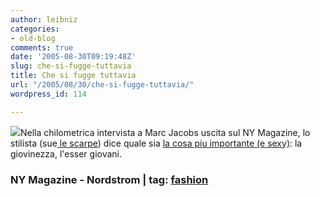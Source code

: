 ```yaml
---
author: leibniz
categories:
- old-blog
comments: true
date: '2005-08-30T09:19:48Z'
slug: che-si-fugge-tuttavia
title: Che si fugge tuttavia
url: "/2005/08/30/che-si-fugge-tuttavia/"
wordpress_id: 114

---
```

![](http://a1216.g.akamai.net/f/1216/955/6h/images2.nordstrom.com/images/store/product/medium/137211.jpg)Nella chilometrica intervista a Marc Jacobs uscita sul NY Magazine, lo stilista (sue[ le scarpe](http://store.nordstrom.com/product/product_brandboutique.asp?styleid=2846814&boutique=marc_by_marc_jacobs&category=2376778%7E2372811%7E2382588%7E2382631%7E2382633&NextStyleID=none&PrevStyleID=2860736)) dice quale sia [la cosa piu importante (e sexy)](http://newyorkmetro.com/nymetro/shopping/fashion/12544/index.html): la giovinezza, l'esser giovani.  



### NY Magazine - Nordstrom | tag: [fashion](http://www.technorati.com/tags/fashion)
